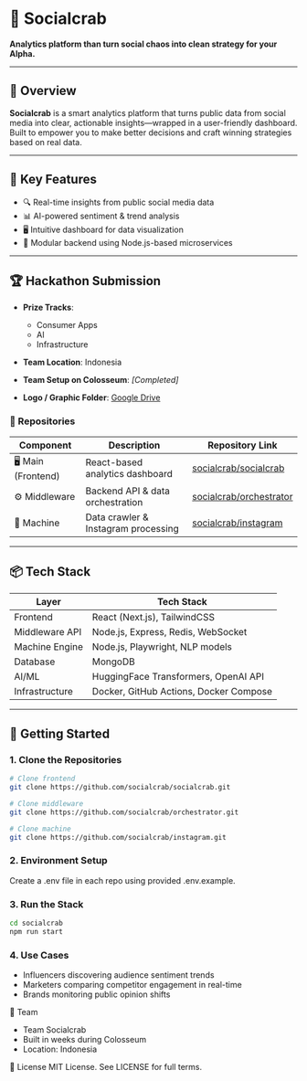 # 🦀 Socialcrab

**Analytics platform than turn social chaos into clean strategy for your Alpha.**


---

## 🚀 Overview

**Socialcrab** is a smart analytics platform that turns public data from social media into clear, actionable insights—wrapped in a user-friendly dashboard. Built to empower you to make better decisions and craft winning strategies based on real data.

---

## 🧠 Key Features

- 🔍 Real-time insights from public social media data
- 📊 AI-powered sentiment & trend analysis
- 🖥️ Intuitive dashboard for data visualization
- 🤖 Modular backend using Node.js-based microservices

---

## 🏆 Hackathon Submission

- **Prize Tracks**:
  - Consumer Apps
  - AI
  - Infrastructure

- **Team Location**: Indonesia  
- **Team Setup on Colosseum**: _[Completed]_  
- **Logo / Graphic Folder**: [Google Drive](https://drive.google.com/drive/u/1/folders/1BZqxorprkbOLv9r8nbvoNvYbxInXNa24)

### 🔗 Repositories

| Component        | Description                           | Repository Link                                               |
|------------------|---------------------------------------|---------------------------------------------------------------|
| 🖥️ Main (Frontend) | React-based analytics dashboard       | [socialcrab/socialcrab](https://github.com/socialcrab/socialcrab) |
| ⚙️ Middleware     | Backend API & data orchestration      | [socialcrab/orchestrator](https://github.com/socialcrab/orchestrator) |
| 🤖 Machine        | Data crawler & Instagram processing   | [socialcrab/instagram](https://github.com/socialcrab/instagram) |

---

## 📦 Tech Stack

| Layer           | Tech Stack                            |
|-----------------|----------------------------------------|
| Frontend        | React (Next.js), TailwindCSS           |
| Middleware API  | Node.js, Express, Redis, WebSocket     |
| Machine Engine  | Node.js, Playwright, NLP models   |
| Database        | MongoDB                             |
| AI/ML           | HuggingFace Transformers, OpenAI API   |
| Infrastructure  | Docker, GitHub Actions, Docker Compose |

---

## 🔧 Getting Started

### 1. Clone the Repositories
```bash
# Clone frontend
git clone https://github.com/socialcrab/socialcrab.git

# Clone middleware
git clone https://github.com/socialcrab/orchestrator.git

# Clone machine
git clone https://github.com/socialcrab/instagram.git
```
### 2. Environment Setup
Create a .env file in each repo using provided .env.example.

### 3. Run the Stack
```bash
cd socialcrab
npm run start
```

### 4.  Use Cases
- Influencers discovering audience sentiment trends
- Marketers comparing competitor engagement in real-time
- Brands monitoring public opinion shifts

👥 Team
- Team Socialcrab
- Built in weeks during Colosseum
- Location: Indonesia

📄 License
MIT License. See LICENSE for full terms.
